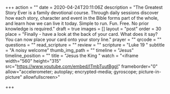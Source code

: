 +++
action = ""
date = 2020-04-24T20:11:06Z
description = "The Greatest Story Ever is a family devotional course.  Through daily sessions discover how each story, character and event in the Bible forms part of the whole, and learn how we can live it today. Simple to run. Fun. Free. No prior knowledge is required."
draft = true
images = []
layout = "post"
order = 30
place = "Finally - have a look at the back of your card. What does it say? You can now place your card onto your story line."
prayer = ""
qrcode = ""
questions = ""
read_scripture = ""
review = ""
scripture = "Luke 19 "
subtitle = "A noisy welcome"
thumb_img_path = ""
timeline = "Jesus"
timeline_position = ""
title = "Jesus the King "
watch = "<iframe width=\"560\" height=\"315\" src=\"https://www.youtube.com/embed/lTmbTuutBgg\" frameborder=\"0\" allow=\"accelerometer; autoplay; encrypted-media; gyroscope; picture-in-picture\" allowfullscreen></iframe>"

+++
